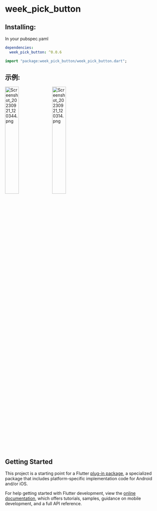 # week_pick_button

## Installing:
In your pubspec.yaml
```yaml
dependencies:
  week_pick_button: ^0.0.6
```

```dart
import "package:week_pick_button/week_pick_button.dart";
```
## 示例:

<img src="https://p6-juejin.byteimg.com/tos-cn-i-k3u1fbpfcp/7527c2a765b844b09befee967e816894~tplv-k3u1fbpfcp-jj-mark:0:0:0:0:q75.image#?w=1080&h=2400&s=50962&e=png&b=fafafa" alt="Screenshot_20230921_120344.png" width="30%" />

<img src="https://p9-juejin.byteimg.com/tos-cn-i-k3u1fbpfcp/35358a99ae054af698827eb99824ae2f~tplv-k3u1fbpfcp-jj-mark:0:0:0:0:q75.image#?w=1080&h=2400&s=125851&e=png&b=7b7b7b" alt="Screenshot_20230921_120314.png" width="30%" />
<br>
<br>

## Getting Started

This project is a starting point for a Flutter
[plug-in package](https://flutter.dev/developing-packages/),
a specialized package that includes platform-specific implementation code for
Android and/or iOS.

For help getting started with Flutter development, view the
[online documentation](https://flutter.dev/docs), which offers tutorials,
samples, guidance on mobile development, and a full API reference.

